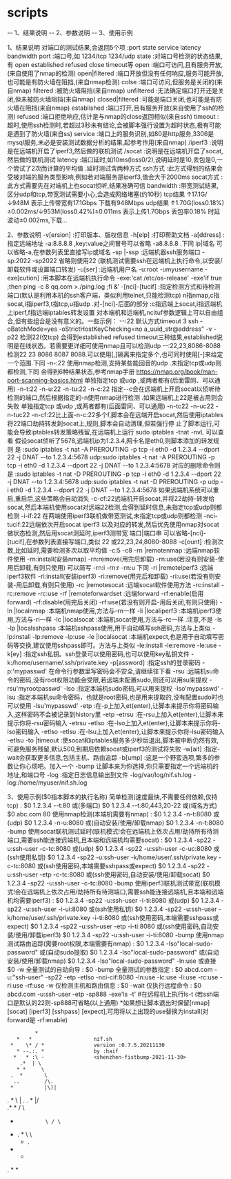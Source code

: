 # scripts
--   1、结果说明
--   2、参数说明
--   3、使用示例

1、结果说明
    对端口的测试结果,会返回5个项 :port  state  service  latency  bandwidth
    port :端口号,如 1234/tcp  1234/udp
    state :对端口号检测的状态结果,有 open established refused close timeout等
        open :端口可访问,且有服务开放,(来自使用了nmap的检测)
        open|filtered :端口开放但没有任何响应,服务可能开放,也可能是有防火墙在阻挡,(来自nmap检测)
        colse :端口可访问,但服务是关闭的(来自nmap)
        filtered :被防火墙阻挡(来自nmap)
        unfiltered :无法确定端口打开还是关闭,但未被防火墙阻挡(来自nmap)
        closed|filtered :可能是端口关闭,也可能是有防火墙在阻挡(来自nmap)
        established :端口打开,且有服务开放(来自使用了ssh的检测)
        refused :端口拒绝响应,估计是与nmap的close返回相似(来自ssh)
        timeout :超时,使用ssh检测时,若超过3秒未有结论,会被脚本强行设置为超时状态,极有可能是遇到了防火墙(来自ss)
    service :端口上的服务识别,如80是http服务,3306是mysql服务,未必是安装测试数据分析的结果,起参考作用(来自nmap)
        /iperf3 :说明是在远端机开启了iperf3,然后做的联机测试
        /socat :说明是在远端机开启了socat,然后做的联机测试
    latency :端口延时,如10ms(loss0/2),说明延时是10,丢包是0,一个尝试了2次而计算的平均值 .延时测试含两种方式
        ssh方式 :此方式得到的结果会受被对端的服务类型影响,例如若对端服务是iperf3,值会大于2000ms
        socat方式 :此方式需要先在对端机上也socat侦听,结果准确可信
    bandwidth :带宽测试结果,区分udp和tcp,带宽测试需要小心,会造成网络堵塞(约10秒)
        tcp结果 ↑17.1G/↓948M 表示上传带宽有17.1Gbps 下载有948Mbps
        udp结果 ↑1.70G(loss0.18%)±0.002ms/↓953M(loss0.42%)±0.011ms 表示上传1.7Gbps 丢包率0.18% 时延波动±0.002ms,下载…

2、参数说明
    -v[ersion] :打印版本、版权信息
    -h[elp] :打印帮助文档
    -a[ddress] :指定远端地址 -a:8.8.8.8 ,key:value之间冒号可以省略 -a8.8.8.8 .下同
        ip|域名 可以省略-a,在参数列表里直接写ip或域名
    -sp |-ssp :远端机器ssh服务端口 -sp:2022 -sp2022 省略则使用22 (联机测试需要ssh在远端机上执行命令,以安装/卸载软件或设置端口转发)
    -u[ser] :远端机用户名 -u:root  -umyusername
    -exe[cution] :用本脚本在远端机执行命令 -exe:'cat /etc/os-release' -exe'if true ;then ping -c 8 qq.com >./ping.log ;fi &'
    -[nci]-[tucif] :指定检测方式和待检测端口(默认是利用本机的ssh客户端，类似利用telnet,只能检测tcp)
        n指nmap,c指socat,i指iperf3,t指tcp,u指udp .对-[nci]-后面的部分 :c指远端上socat,i指远端机上iperf,f指远端iptables转发设置
        对本端机和远端机,ncituf参数逻辑上可以自由组合,但有些组合是没有意义的。一些示例：
        --:22   默认方式timeout 3 ssh -oBatchMode=yes -oStrictHostKeyChecking=no a_uuid_str@address" -v -p22 检测22(仅tcp)
                会得到established refused timeout三种结果,established说明是在线状态。若需要更详细可使用nmap且可以检测udp
        --:22,23,8086-8088 检测22 23 8086 8087 8088.可以使用[,]隔离来指定多个,也可同时使用[-]来给定一个范围.下同
        -n-:22  使用nmap检测,支持某些能回音的udp .未指定tcp或udp则都检测,下同
                会得到6种结果状态,参考nmap手册 https://nmap.org/book/man-port-scanning-basics.html
                单独指定tcp 或udp ,或两者都有(后面雷同、可以通用) -n-t:22   -n-u:22   -n-tu:22
        -n-c:22 指定--c会在远端机上开启socat以侦听待检测的端口,然后根据指定的-n使用nmap进行检测 .如果远端机上22是被占用则会失败
                单独指定tcp 或udp ,或两者都有(后面雷同、可以通用) -n-tc22   -n-uc22   -n-tuc22
        -n-cf:22比上面-n-c:22多个f,脚本会在远端开启socat,然后使用iptables将22端口劫持转发到socat上,规则,脚本会自动清理,但若强行停
                止了脚本运行,可能会导致iptables转发策略残留,在远端机上运行 sudo iptables -tnat -nvL 可以查看
                假设socat侦听了5678,远端机ip为1.2.3.4,网卡名是eth0,则脚本添加的转发规则
                是 :sudo iptables -t nat -A PREROUTING -p tcp -i eth0 -d 1.2.3.4 --dport 22 -j DNAT --to 1.2.3.4:5678
                udp:sudo iptables -t nat -A PREROUTING -p tcp -i eth0 -d 1.2.3.4 --dport 22 -j DNAT --to 1.2.3.4:5678
                对应的删除命令则
                是 :sudo iptables -t nat -D PREROUTING -p tcp -i eth0 -d 1.2.3.4 --dport 22 -j DNAT --to 1.2.3.4:5678
                udp:sudo iptables -t nat -D PREROUTING -p udp -i eth0 -d 1.2.3.4 --dport 22 -j DNAT --to 1.2.3.4:5678
                如果远端机系统可以重启,重启后,这些策略会自动消失
        -c-cf:22远端机开启socat,并将22劫持-转发给socat,然后本端机使用socat对远端22检测,会得到延时信息,未指定tcp或udp则都检测
        -i-if:22 在两端使用iperf3联机做带宽测试,未指定tcp或udp则都检测
        -nci-tucif:22远端依次开启socat iperf3 以及对应的转发,然后优先使用nmap对socat做状态检测,然后用socat测延时,iperf3测带宽
        端口|端口串 可以省略-[nci]-[tucif],在参数列表直接写端口,类似 22 或22,23,24,8080-8088
    -c[ount] :检测次数,比如延时,需要检测多次以取平均值 -c:5  -c8
    -rn |remotenmap :远端nmap软件使用 -rn:install(安装nmap) -rn:remove(用完后卸载) -rn:use(若没有则安装-使用后卸载,有则只使用)
        可以简写 -rn:i -rn:r -rn:u 下同
    -ri |remoteiperf3 :远端iperf3软件 -ri:install(安装iperf3) -ri:remove(用完后和卸载) -ri:use(若没有则安装-用后卸载,有则只使用)
    -rc |remotesocat :远端socat软件使用方法 -rc:install -rc:remove -rc:use
    -rf |remoteforwardset :远端forward -rf:enable(启用forward) -rf:disable(用完后关闭) -rf:use(若没有则开启-用后关闭,有则只使用)
    -ln |localnmap :本端机nmap使用,方法与-rn一样
    -li |localiperf3 :本端机iperf3使用,方法与-ri一样
    -lc |localsocat :本端机socat使用,方法与-rc一样 .注意,不是 -ls
    -lp |localsshpass :本端机sshpass使用,用于自动填写ssh密码,方法与上类似 -lp:install -lp:remove -lp:use
    -le |localsocat :本端机expect,也是用于自动填写密码等交换,建议使用sshpass即可。方法与上类似 -le:install -le:remove -le:use
    -k[ey] :指定ssh私钥。ssh登录可以使用密码,也可以使用key私钥文件 -k:/home/username/.ssh/private.key
    -p[assword] :指定ssh的登录密码 -p:'mypasswd' 在命令行参数里写密码会不安全,请继续往下看
    -rsu :远端机su命令的密码,没有root权限功能会受限,若远端未配置sudo,则还可以用su来提权 -rsu'myrootpasswd'
    -lso :指定本端机sudo密码,可以用来提权 -lso'mypasswd'
    -lsu :指定本端机su命令密码，也就是root密码,也是用来提取的,没有配置sudo时也可以使用 -lsu'mypasswd'
    -etp :在-p上加入et(enter),让脚本来提示你将密码输入,这样密码不会被记录到history里 -etp
    -etrsu :在-rsu上加入et(enter),让脚本来提示你将-rsu密码输入 -etrsu
    -etlso :在-lso上加入et(enter),让脚本来提示你将-lso密码输入 -etlso
    -etlsu :在-lsu上加入et(enter),让脚本来提示你将-lsu密码输入 -etlsu
    -to |timeout :使socat和iptables服务多少秒后退出,脚本被中断仍然有效,可避免服务残留,默认500,到期后依赖socat或iperf3的测试将失败
    -w[ait] :指定-wait会获取更多信息,包括主机、路由追踪
    -b[ump] :这是一个野蛮选项,繁多的参数让你心烦吧。加入一个 -bump 让脚本来为你选择,你只需要指定一个远端机的地址,和端口号
    -log :指定日志信息输出到文件 -log/var/log/nif.sh.log   -log:/home/myuser/nif.sh.log

3、使用示例($0指本脚本的执行名称)
    简单检测(速度最快,不需要任何依赖,仅持tcp) :
        $0 1.2.3.4 --t:80
        或(多端口) $0 1.2.3.4 --t:80,443,20-22
        或(域名方式) $0 abc.com 80
    使用nmap检测(本端机需要有nmap) :
        $0 1.2.3.4 -n-t:8080
        或(udp) $0 1.2.3.4 -n-u:8080
        或(自动安装/使用/卸载nmap) $0 1.2.3.4 -n-t:8080 -bump
    使用socat联机测试延时(联机模式!会在远端机上依次占用/劫持所有待测端口,需要ssh能连接远端机,且本端和远端机均需要socat) :
        $0 1.2.3.4 -sp22 -u:ssh-user -c-tc:8080
        或(udp) $0 1.2.3.4 -sp22 -u:ssh-user -c-uc:8080
        或(ssh使用私钥) $0 1.2.3.4 -sp22 -u:ssh-user -k/home/user/.ssh/private.key -c-tc:8080
        或(ssh使用密码,本端需要sshpass或expect) $0 1.2.3.4 -sp22 -u:ssh-user -etp -c-tc:8080
        或(ssh使用密码,自动安装/使用/卸载socat) $0 1.2.3.4 -sp22 -u:ssh-user -c-tc:8080 -bump
    使用iperf3联机测试带宽(联机模式!会在远端机上依次占用/劫持所有待测端口,需要ssh能连接远端机,且本端和远端机均需要iperf3) :
        $0 1.2.3.4 -sp22 -u:ssh-user -i-ti:8080
        或(udp) $0 1.2.3.4 -sp22 -u:ssh-user -i-ui:8080
        或(ssh使用私钥) $0 1.2.3.4 -sp22 -u:ssh-user -k/home/user/.ssh/private.key -i-ti:8080
        或(ssh使用密码,本端需要sshpass或expect) $0 1.2.3.4 -sp22 -u:ssh-user -etp -i-ti:8080
        或(ssh使用密码,自动安装/使用/卸载iperf3) $0 1.2.3.4 -sp22 -u:ssh-user -i-ti:8080 -bump
    使用nmap测试路由追踪(需要root权限,本端需要有nmap) :
        $0 1.2.3.4 -lso"local-sudo-password"
        或(自动sudo提取) $0 1.2.3.4 -lso"local-sudo-password"
        或(自动安装/使用/卸载nmap) $0 1.2.3.4 -lso"local-sudo-password" -ln:use
        或直接 $0 -w
    全量测试的自动向导 :
        $0 -bump
    全量测试的参数指定 :
        $0 abcd.com -u:"ssh-user" -sp22 -etp -etlso -nci-cif:8080 -ln:use -lc:use -li:use -rc:use -ri:use -rf:use -w
    仅检测主机和路由信息 :
            $0 -wait
    仅执行远程命令 :
        $0  abcd.com -u:ssh-user -etp -sp888 -exe'ls -t'  #在远程机上执行ls-t (若ssh端口是默认的22则-sp888可省略(以上通用)
    *如果想让脚本退出时保留[nmap] [socat] [iperf3] [sshpass] [expect],可用将以上出现的use替换为install(对forward是 -rf:enable)

             *
       *   *                    nif.sh
     *    \* / *                version :0.7.5.20211130
       * --.:. *                by :haif
      *   * :\ -                <shenzhen-fistbump-2021-11-30>
        .*  | \
       * *     \
     .  *       \
      ..        /\.
     *          |\)|
   .   *         \ |
  . . *           |/\
     .* *         /  \
   *              \ / \
 *  .  *           \   \
    * .
   *    *
  .   *    *
